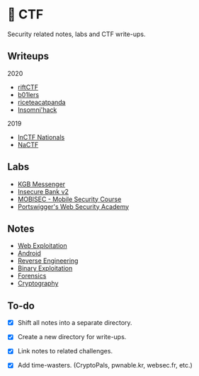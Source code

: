 # 🚩 CTF

Security related notes, labs and CTF write-ups.

## Writeups

2020
- [riftCTF](https://youtu.be/K5YnRLG6Cr8)
- [b01lers](writeups/b01lers20)
- [riceteacatpanda](writeups/rtcp20.md)
- [Insomni'hack](writeups/insomnihack20.md)

2019
- [InCTF Nationals](writeups/inctfn19.md)
- [NaCTF](https://abhaynayar.com/blog/fmt.html)

## Labs

- [KGB Messenger](labs/kgb.md)
- [Insecure Bank v2](labs/insecurebankv2.md)
- [MOBISEC - Mobile Security Course](https://github.com/abhaynayar/mobisec)
- [Portswigger's Web Security Academy](labs/websec.md)

## Notes

- [Web Exploitation](labs/websec.md)
- [Android](notes/android.md)
- [Reverse Engineering](notes/rev.md)
- [Binary Exploitation](notes/pwn.md)
- [Forensics](notes/forensics.md)
- [Cryptography](notes/crypto.md)


## To-do

- [x] Shift all notes into a separate directory.
- [x] Create a new directory for write-ups.
- [x] Link notes to related challenges.
- [x] Add time-wasters. (CryptoPals, pwnable.kr, websec.fr, etc.)


